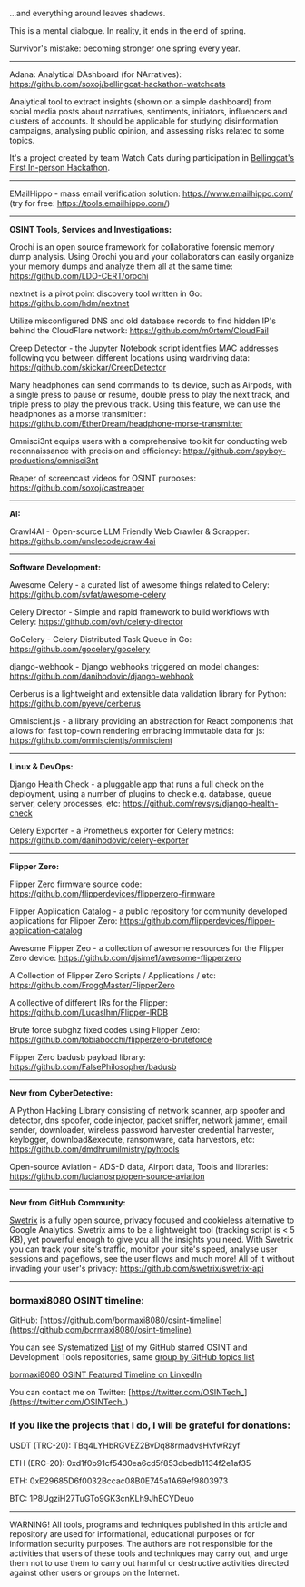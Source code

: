 ...and everything around leaves shadows.

This is a mental dialogue. In reality, it ends in the end of spring.

Survivor's mistake: becoming stronger one spring every year.

----

Adana: Analytical DAshboard (for NArratives): https://github.com/soxoj/bellingcat-hackathon-watchcats

Analytical tool to extract insights (shown on a simple dashboard) from social media posts about narratives, sentiments, initiators, influencers and clusters of accounts. It should be applicable for studying disinformation campaigns, analysing public opinion, and assessing risks related to some topics.

It's a project created by team Watch Cats during participation in [Bellingcat's First In-person Hackathon](https://www.bellingcat.com/bellingcats-first-in-person-hackathon/).

----

EMailHippo - mass email verification solution: https://www.emailhippo.com/ (try for free: https://tools.emailhippo.com/)

----

**OSINT Tools, Services and Investigations:**

Orochi is an open source framework for collaborative forensic memory dump analysis. Using Orochi you and your collaborators can easily organize your memory dumps and analyze them all at the same time: https://github.com/LDO-CERT/orochi

nextnet is a pivot point discovery tool written in Go: https://github.com/hdm/nextnet

Utilize misconfigured DNS and old database records to find hidden IP's behind the CloudFlare network: https://github.com/m0rtem/CloudFail

Creep Detector - the Jupyter Notebook script identifies MAC addresses following you between different locations using wardriving data: https://github.com/skickar/CreepDetector

Many headphones can send commands to its device, such as Airpods, with a single press to pause or resume, double press to play the next track, and triple press to play the previous track. Using this feature, we can use the headphones as a morse transmitter.: https://github.com/EtherDream/headphone-morse-transmitter

Omnisci3nt equips users with a comprehensive toolkit for conducting web reconnaissance with precision and efficiency: https://github.com/spyboy-productions/omnisci3nt

Reaper of screencast videos for OSINT purposes: https://github.com/soxoj/castreaper

----

**AI:**

Crawl4AI - Open-source LLM Friendly Web Crawler & Scrapper: https://github.com/unclecode/crawl4ai

---

**Software Development:**

Awesome Celery - a curated list of awesome things related to Celery: https://github.com/svfat/awesome-celery

Celery Director - Simple and rapid framework to build workflows with Celery: https://github.com/ovh/celery-director

GoCelery - Celery Distributed Task Queue in Go: https://github.com/gocelery/gocelery

django-webhook - Django webhooks triggered on model changes: https://github.com/danihodovic/django-webhook

Cerberus is a lightweight and extensible data validation library for Python: https://github.com/pyeve/cerberus

Omniscient.js - a library providing an abstraction for React components that allows for fast top-down rendering embracing immutable data for js: https://github.com/omniscientjs/omniscient

----

**Linux & DevOps:**

Django Health Check - a pluggable app that runs a full check on the deployment, using a number of plugins to check e.g. database, queue server, celery processes, etc: https://github.com/revsys/django-health-check

Celery Exporter - a Prometheus exporter for Celery metrics: https://github.com/danihodovic/celery-exporter

----

**Flipper Zero:**

Flipper Zero firmware source code: https://github.com/flipperdevices/flipperzero-firmware

Flipper Application Catalog - a public repository for community developed applications for Flipper Zero: https://github.com/flipperdevices/flipper-application-catalog

Awesome Flipper Zeo - a collection of awesome resources for the Flipper Zero device: https://github.com/djsime1/awesome-flipperzero

A Collection of Flipper Zero Scripts / Applications / etc: https://github.com/FroggMaster/FlipperZero

A collective of different IRs for the Flipper: https://github.com/Lucaslhm/Flipper-IRDB

Brute force subghz fixed codes using Flipper Zero: https://github.com/tobiabocchi/flipperzero-bruteforce

Flipper Zero badusb payload library: https://github.com/FalsePhilosopher/badusb

----

**New from CyberDetective:**

A Python Hacking Library consisting of network scanner, arp spoofer and detector, dns spoofer, code injector, packet sniffer, network jammer, email sender, downloader, wireless password harvester credential harvester, keylogger, download&execute, ransomware, data harvestors, etc: https://github.com/dmdhrumilmistry/pyhtools

Open-source Aviation - ADS-D data, Airport data, Tools and libraries: https://github.com/lucianosrp/open-source-aviation

----

**New from GitHub Community:**

[Swetrix](https://swetrix.com/) is a fully open source, privacy focused and cookieless alternative to Google Analytics. Swetrix aims to be a lightweight tool (tracking script is < 5 KB), yet powerful enough to give you all the insights you need. With Swetrix you can track your site's traffic, monitor your site's speed, analyse user sessions and pageflows, see the user flows and much more! All of it without invading your user's privacy: https://github.com/swetrix/swetrix-api

----
### bormaxi8080 OSINT timeline:

GitHub: [https://github.com/bormaxi8080/osint-timeline](https://github.com/bormaxi8080/osint-timeline)

You can see Systematized [List](https://github.com/bormaxi8080/github-starred-repos-builder/blob/main/starred_repos.md) of my GitHub starred OSINT and Development Tools repositories, same [group by GitHub topics list](https://github.com/bormaxi8080/starred)

[bormaxi8080 OSINT Featured Timeline on LinkedIn](https://www.linkedin.com/in/osintech/details/featured/)

You can contact me on Twitter: [https://twitter.com/OSINTech_](https://twitter.com/OSINTech_)
### If you like the projects that I do, I will be grateful for donations:

USDT (TRC-20): TBq4LYHbRGVEZ2BvDq88rmadvsHvfwRzyf

ETH (ERC-20): 0xd1f0b91cf5430ea6cd5f853dbedb1134f2e1af35

ETH: 0xE29685D6f0032Bccac08B0E745a1A69ef9803973

BTC: 1P8UgziH27TuGTo9GK3cnKLh9JhECYDeuo

----

WARNING! All tools, programs and techniques published in this article and repository are used for informational, educational purposes or for information security purposes. The authors are not responsible for the activities that users of these tools and techniques may carry out, and urge them not to use them to carry out harmful or destructive activities directed against other users or groups on the Internet.
